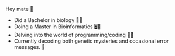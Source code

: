 Hey mate 👋

- Did a Bachelor in biology 🧫🌱
- Doing a Master in Bioinformatics 🖥🧬
- Delving into the world of programming/coding 💽🧩
- Currently decoding both genetic mysteries and occasional error messages. 🫨
